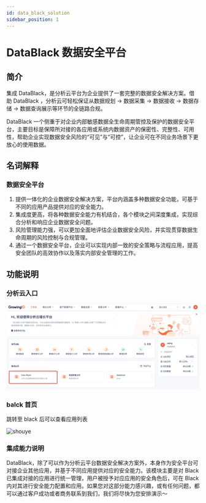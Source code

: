 ```yaml
---
id: data_black_solution
sidebar_position: 1
---
```


# DataBlack 数据安全平台

## 简介[](#jian-jie)

集成 DataBlack，是分析云平台为企业提供了一套完整的数据安全解决方案。借助 DataBlack ，分析云可轻松保证从数据规划 → 数据采集 → 数据接收 → 数据存储 → 数据查询展示等环节的全链路合规。

DataBlack 一个侧重于对企业内部敏感数据全生命周期管控及保护的数据安全平台，主要目标是保障所对接的各应用或系统内数据资产的保密性、完整性、可用性，帮助企业实现数据安全风险的“可见”与“可控”，让企业可在不同业务场景下更放心的使用数据。

## 名词解释[](#ming-ci-jie-shi)

### 数据安全平台[](#shi-jian)

1. 提供一体化的企业数据安全解决方案，平台内涵盖多种数据安全功能，可基于不同的应用产品提供对应的安全能力。
2. 集成度更高，将各种数据安全能力有机结合，各个模块之间深度集成，实现综合分析和响应企业数据安全问题。
3. 风险管理能力强，可以更加全面地评估企业数据安全风险，并实现贯穿数据生命周期的风险控制与合规管理。
4. 通过一个数据安全平台，企业可以实现内部一致的安全策略与流程应用，提高安全团队的高效协作以及落实内部安全管理的工作。

## 功能说明[](#gong-neng-shuo-ming)

### 分析云入口

![入口](/img/0rukou.png)

### balck 首页

跳转至 black 后可以查看应用列表

![shouye](/img/02jicheng.png)

### 集成能力说明

DataBlack，除了可以作为分析云平台数据安全解决方案外，本身作为安全平台可对接企业其他应用，并基于不同应用提供对应的安全能力。该模块主要是对 Black 已集成对接的应用进行统一管理，用户被授予对应应用的安全角色后，可在 Black 内对其进行安全能力配置和应用。如果您对这部分能力感兴趣，或有任何问题，都可以通过客户成功或者商务联系到我们，我们将尽快为您安排演示～
